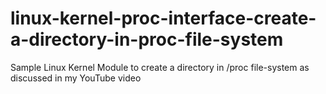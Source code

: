 # linux-kernel-proc-interface-create-a-directory-in-proc-file-system
Sample Linux Kernel Module to create a directory in /proc file-system as discussed in my YouTube video
